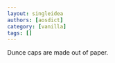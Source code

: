 ```yaml
---
layout: singleidea
authors: [aosdict]
category: [vanilla]
tags: []
---
```

Dunce caps are made out of paper.
